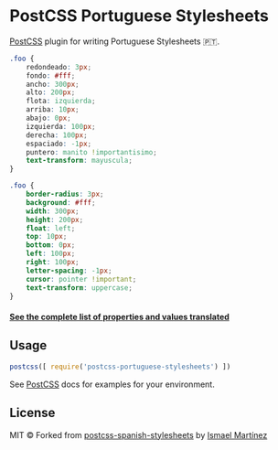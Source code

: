 # PostCSS Portuguese Stylesheets

[PostCSS] plugin for writing Portuguese Stylesheets :portugal:.

[PostCSS]: https://github.com/postcss/postcss
[ci-img]:  https://travis-ci.org/ismamz/postcss-spanish-stylesheets.svg
[ci]:      https://travis-ci.org/ismamz/postcss-spanish-stylesheets

```css
.foo {
    redondeado: 3px;
    fondo: #fff;
    ancho: 300px;
    alto: 200px;
    flota: izquierda;
    arriba: 10px;
    abajo: 0px;
    izquierda: 100px;
    derecha: 100px;
    espaciado: -1px;
    puntero: manito !importantisimo;
    text-transform: mayuscula;
}
```

```css
.foo {
    border-radius: 3px;
    background: #fff;
    width: 300px;
    height: 200px;
    float: left;
    top: 10px;
    bottom: 0px;
    left: 100px;
    right: 100px;
    letter-spacing: -1px;
    cursor: pointer !important;
    text-transform: uppercase;
}
```

#### [See the complete list of properties and values translated](https://github.com/SaraVieira/postcss-portuguese-stylesheets/blob/master/index.js)


## Usage

```js
postcss([ require('postcss-portuguese-stylesheets') ])
```

See [PostCSS] docs for examples for your environment.


## License

MIT ©
Forked from [postcss-spanish-stylesheets](https://github.com/ismamz/postcss-spanish-stylesheets) by [Ismael Martínez](http://isma.uy)
